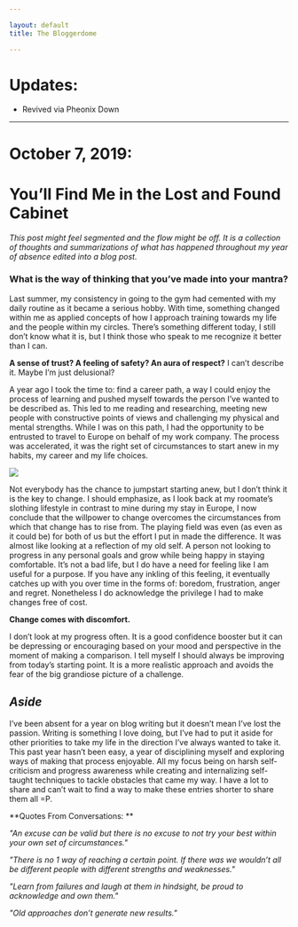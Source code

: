 ```yaml
---

layout: default
title: The Bloggerdome

---
```


# Updates:
 * Revived via Pheonix Down

---
# October 7, 2019:
# You’ll Find Me in the Lost and Found Cabinet

*This post might feel segmented and the flow might be off. It is a collection of thoughts and summarizations of what has happened throughout my year of absence edited into a blog post.*

### What is the way of thinking that you’ve made into your mantra?

Last summer, my consistency in going to the gym had cemented with my daily routine as it became a serious hobby. With time, something changed within me as applied concepts of how I approach training towards my life and the people within my circles. There’s something different today, I still don’t know what it is, but I think those who speak to me recognize it better than I can. 

**A sense of trust? A feeling of safety? An aura of respect?** I can’t describe it.
Maybe I’m just delusional?

A year ago I took the time to: find a career path, a way I could enjoy the process of learning and pushed myself towards the person I’ve wanted to be described as. This led to me reading and researching, meeting new people with constructive points of views and challenging my physical and mental strengths. While I was on this path, I had the opportunity to be entrusted to travel to Europe on behalf of my work company. The process was accelerated, it was the right set of circumstances to start anew in my habits, my career and my life choices.

![](https://www.mckinsey.com/~/media/McKinsey/Featured%20Insights/Leading%20in%20the%2021st%20Century/Change%20leader%20change%20thyself/Boaz%20Fox_1536x1536_Original.ashx)

Not everybody has the chance to jumpstart starting anew, but I don’t think it is the key to change. I should emphasize, as I look back at my roomate’s slothing lifestyle in contrast to mine during my stay in Europe, I now conclude that the willpower to change overcomes the circumstances from which that change has to rise from. The playing field was even (as even as it could be) for both of us but the effort I put in made the difference. It was almost like looking at a reflection of my old self. A person not looking to progress in any personal goals and grow while being happy in staying comfortable. It’s not a bad life, but I do have a need for feeling like I am useful for a purpose. If you have any inkling of this feeling, it eventually catches up with you over time in the forms of: boredom, frustration, anger and regret. Nonetheless I do acknowledge the privilege I had to make changes free of cost.

**Change comes with discomfort.**

I don’t look at my progress often. It is a good confidence booster but it can be depressing or encouraging based on your mood and perspective in the moment of making a comparison. I tell myself I should always be improving from today’s starting point. It is a more realistic approach and avoids the fear of the big grandiose picture of a challenge.

## *Aside*
I’ve been absent for a year on blog writing but it doesn’t mean I’ve lost the passion. Writing is something I love doing, but I’ve had to put it aside for other priorities to take my life in the direction I’ve always wanted to take it. This past year hasn’t been easy, a year of disciplining myself and exploring ways of making that process enjoyable. All my focus being on harsh self-criticism and progress awareness while creating and internalizing self-taught techniques to tackle obstacles that came my way. I have a lot to share and can’t wait to find a way to make these entries shorter to share them all =P.

**Quotes From Conversations: **

*"An excuse can be valid but there is no excuse to not try your best within your own set of circumstances."*

*"There is no 1 way of reaching a certain point. If there was we wouldn’t all be different people with different strengths and weaknesses."*

*"Learn from failures and laugh at them in hindsight, be proud to acknowledge and own them."*

*"Old approaches don’t generate new results."*